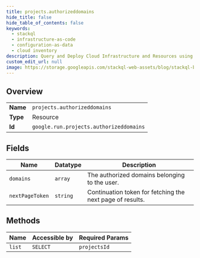 ```yaml
---
title: projects.authorizeddomains
hide_title: false
hide_table_of_contents: false
keywords:
  - stackql
  - infrastructure-as-code
  - configuration-as-data
  - cloud inventory
description: Query and Deploy Cloud Infrastructure and Resources using SQL
custom_edit_url: null
image: https://storage.googleapis.com/stackql-web-assets/blog/stackql-blog-post-featured-image.png
---
```

  
    

## Overview
<table><tbody>
<tr><td><b>Name</b></td><td><code>projects.authorizeddomains</code></td></tr>
<tr><td><b>Type</b></td><td>Resource</td></tr>
<tr><td><b>Id</b></td><td><code>google.run.projects.authorizeddomains</code></td></tr>
</tbody></table>

## Fields
| Name | Datatype | Description |
| ---- | -------- | ----------- |
| `domains` | `array` | The authorized domains belonging to the user. |
| `nextPageToken` | `string` | Continuation token for fetching the next page of results. |
## Methods
| Name | Accessible by | Required Params |
| ---- | ------------- | --------------- |
| `list` | `SELECT` | `projectsId` |
